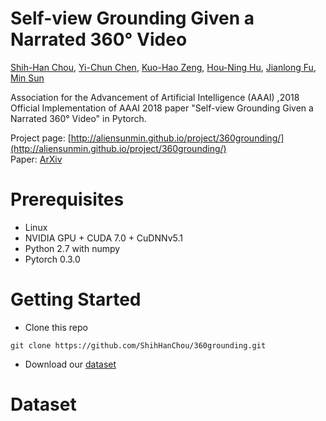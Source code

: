 # Self-view Grounding Given a Narrated 360° Video

[Shih-Han Chou](https://shihhanchou.github.io/), [Yi-Chun Chen](https://chenyichun.github.io/), [Kuo-Hao Zeng](https://kuohaozeng.github.io/), [Hou-Ning Hu](https://eborboihuc.github.io/), [Jianlong Fu](https://www.microsoft.com/en-us/research/people/jianf/), [Min Sun](http://aliensunmin.github.io/)

Association for the Advancement of Artificial Intelligence (AAAI) ,2018  
Official Implementation of AAAI 2018 paper "Self-view Grounding Given a Narrated 360° Video" in Pytorch.

Project page: [http://aliensunmin.github.io/project/360grounding/](http://aliensunmin.github.io/project/360grounding/)  
Paper: [ArXiv](https://arxiv.org/abs/1711.08664)

# Prerequisites
* Linux  
* NVIDIA GPU + CUDA 7.0 + CuDNNv5.1  
* Python 2.7 with numpy  
* Pytorch 0.3.0  

# Getting Started
* Clone this repo
```
git clone https://github.com/ShihHanChou/360grounding.git
```
* Download our [dataset](https://github.com/ShihHanChou/360grounding/blob/master/README.md#dataset)

# Dataset
